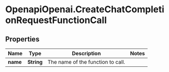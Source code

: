 # OpenapiOpenai.CreateChatCompletionRequestFunctionCall

## Properties

Name | Type | Description | Notes
------------ | ------------- | ------------- | -------------
**name** | **String** | The name of the function to call. | 


